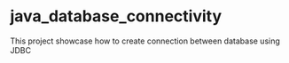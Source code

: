 # java_database_connectivity
This project showcase how to create connection between database using JDBC
